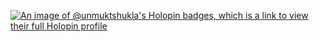 [![An image of @unmuktshukla's Holopin badges, which is a link to view their full Holopin profile](https://holopin.me/unmuktshukla)](https://holopin.io/@unmuktshukla)

